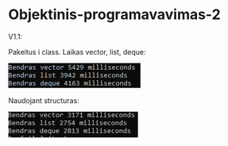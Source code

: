 # Objektinis-programavavimas-2
V1.1:

Pakeitus i class. Laikas vector, list, deque:

![image](/assets/image1.png)

Naudojant structuras:

![image](/assets/image6.png)
